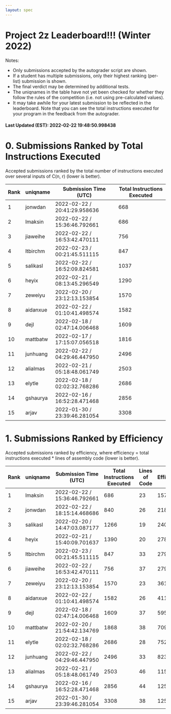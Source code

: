 ```yaml
---
layout: spec
---
```


Project 2z Leaderboard!!! (Winter 2022)
==============================
Notes:
- Only submissions accepted by the autograder script are shown.
- If a student has multiple submissions, only their highest ranking (per-list) submission is shown.
- The final verdict may be determined by additional tests.
- The uniqnames in the table have not yet been checked for whether they follow the rules of the competition (i.e. not using pre-calculated values).
- It may take awhile for your latest submission to be reflected in the leaderboard. Note that you can see the total instructions executed for your program in the feedback from the autograder.


#### Last Updated (EST): 2022-02-22 19:48:50.998438

# 0. Submissions Ranked by Total Instructions Executed
Accepted submissions ranked by the total number of instructions executed over several inputs of C(n, r) (lower is better).

| Rank  | uniqname | Submission Time (UTC) | Total Instructions Executed |
|---|---|---|---|
| 1 | jonwdan | 2022-02-22 / 20:41:29.958636 | 668 |
| 2 | lmaksin | 2022-02-22 / 15:36:46.792661 | 686 |
| 3 | jiaweihe | 2022-02-22 / 16:53:42.470111 | 756 |
| 4 | ltbirchm | 2022-02-23 / 00:21:45.511115 | 847 |
| 5 | salikasl | 2022-02-22 / 16:52:09.824581 | 1037 |
| 6 | heyix | 2022-02-21 / 08:13:45.296549 | 1290 |
| 7 | zeweiyu | 2022-02-20 / 23:12:13.153854 | 1570 |
| 8 | aidanxue | 2022-02-22 / 01:10:41.498574 | 1582 |
| 9 | dejl | 2022-02-18 / 02:47:14.006468 | 1609 |
| 10 | mattbatw | 2022-02-17 / 17:15:07.056518 | 1816 |
| 11 | junhuang | 2022-02-22 / 04:29:46.447950 | 2496 |
| 12 | alialmas | 2022-02-21 / 05:18:48.061749 | 2503 |
| 13 | elytle | 2022-02-18 / 02:02:32.768286 | 2686 |
| 14 | gshaurya | 2022-02-16 / 16:52:28.471468 | 2856 |
| 15 | arjav | 2022-01-30 / 23:39:46.281054 | 3308 |


# 1. Submissions Ranked by Efficiency
Accepted submissions ranked by efficiency, where efficiency = total instructions executed * lines of assembly code (lower is better).

| Rank  | uniqname | Submission Time (UTC) | Total Instructions Executed |Lines of Code | Efficiency |
|---|---|---|---|---|---|
| 1 | lmaksin | 2022-02-22 / 15:36:46.792661 | 686 | 23 | 15778 |
| 2 | jonwdan | 2022-02-22 / 18:15:14.468686 | 840 | 26 | 21840 |
| 3 | salikasl | 2022-02-20 / 14:47:03.087177 | 1266 | 19 | 24054 |
| 4 | heyix | 2022-02-21 / 15:40:09.701637 | 1390 | 20 | 27800 |
| 5 | ltbirchm | 2022-02-23 / 00:21:45.511115 | 847 | 33 | 27951 |
| 6 | jiaweihe | 2022-02-22 / 16:53:42.470111 | 756 | 37 | 27972 |
| 7 | zeweiyu | 2022-02-20 / 23:12:13.153854 | 1570 | 23 | 36110 |
| 8 | aidanxue | 2022-02-22 / 01:10:41.498574 | 1582 | 26 | 41132 |
| 9 | dejl | 2022-02-18 / 02:47:14.006468 | 1609 | 37 | 59533 |
| 10 | mattbatw | 2022-02-20 / 21:54:42.134769 | 1868 | 38 | 70984 |
| 11 | elytle | 2022-02-18 / 02:02:32.768286 | 2686 | 28 | 75208 |
| 12 | junhuang | 2022-02-22 / 04:29:46.447950 | 2496 | 33 | 82368 |
| 13 | alialmas | 2022-02-21 / 05:18:48.061749 | 2503 | 46 | 115138 |
| 14 | gshaurya | 2022-02-16 / 16:52:28.471468 | 2856 | 44 | 125664 |
| 15 | arjav | 2022-01-30 / 23:39:46.281054 | 3308 | 38 | 125704 |

